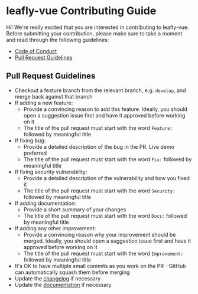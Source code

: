 # leafly-vue Contributing Guide

Hi! We're really excited that you are interested in contributing to leafly-vue. Before submitting your contribution,
please make sure to take a moment and read through the following guidelines:

- [Code of Conduct](CODE_OF_CONDUCT.md)
- [Pull Request Guidelines](#pull-request-guidelines)

## Pull Request Guidelines

- Checkout a feature branch from the relevant branch, e.g. `develop`, and merge back against that branch
- If adding a new feature:
  - Provide a convincing reason to add this feature. Ideally, you should open a suggestion issue first and have it approved before working on it
  - The title of the pull request must start with the word `Feature:` followed by meaningful title
- If fixing bug:
  - Provide a detailed description of the bug in the PR. Live demo preferred
  - The title of the pull request must start with the word `Fix:` followed by meaningful title
- If fixing security vulnerability:
  - Provide a detailed description of the vulnerability and how you fixed it
  - The title of the pull request must start with the word `Security:` followed by meaningful title
- If adding documentation:
  - Provide a short summary of your changes
  - The title of the pull request must start with the word `Docs:` followed by meaningful title
- If adding any other improvement:
  - Provide a convincing reason why your improvement should be merged. Ideally, you should open a suggestion issue first and have it approved before working on it
  - The title of the pull request must start with the word `Improvement:` followed by meaningful title
- It's OK to have multiple small commits as you work on the PR - GitHub can automatically squash them before merging
- Update the [changelog](https://github.com/exotelis-labs/leafly-vue/blob/develop/CHANGELOG.md) if necessary
- Update the [documentation](https://github.com/exotelis-labs/leafly-vue/blob/develop/docs/) if necessary
